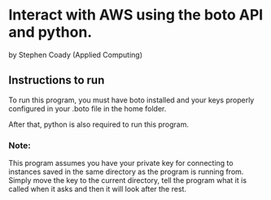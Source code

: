 # Interact with AWS using the boto API and python. 
by Stephen Coady (Applied Computing)
## Instructions to run

To run this program, you must have boto installed and your keys properly configured in your .boto file in the home folder.

After that, python is also required to run this program. 

### Note: 
This program assumes you have your private key for connecting to instances saved in the same directory as the program is running from. Simply move the key to the current directory, tell the program what it is called when it asks and then it will look after the rest.